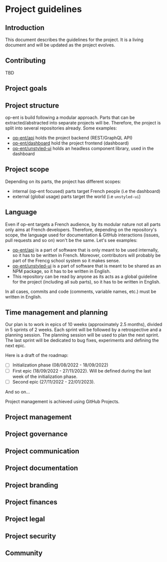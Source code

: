 # Project guidelines

## Introduction

This document describes the guidelines for the project. It is a living document and will be updated as the project evolves.

## Contributing

TBD

## Project goals

## Project structure

op-ent is build following a modular approach. Parts that can be extracted/abstracted into separate projects will be. Therefore, the project is split into several repositories already. Some examples:

- [op-ent/api](https://github.com/op-ent/api) holds the project backend (REST/GraphQL API)
- [op-ent/dashboard](https://github.com/op-ent/dashboard) hold the project frontend (dashboard)
- [op-ent/unstyled-ui](https://github.com/op-ent/unstyled-ui) holds an headless component library, used in the dashboard

## Project scope

Depending on its parts, the project has different scopes:

- internal (op-ent focused) parts target French people (i.e the dashboard)
- external (global usage) parts target the world (i.e `unstyled-ui`)

## Language

Even if op-ent targets a French audience, by its modular nature not all parts only aims at French developers. Therefore, depending on the repository's scope, the language used for documentation & GitHub interactions (issues, pull requests and so on) won't be the same. Let's see examples:

- [op-ent/api](https://github.com/op-ent/api) is a part of software that is only meant to be used internally, so it has to be written in French. Moreover, contributors will probably be part of the Frencg school system so it makes sense.
- [op-ent/unstyled-ui](https://github.com/op-ent/unstyled-ui) is a part of software that is meant to be shared as an NPM package, so it has to be written in English.
- This repository can be read by anyone as its acts as a global guideline for the project (including all sub parts), so it has to be written in English.

In all cases, commits and code (comments, variable names, etc.) must be written in English.

## Time management and planning

Our plan is to work in epics of 10 weeks (approximately 2.5 months), divided in 5 sprints of 2 weeks. Each sprint will be followed by a retrospective and a planning session. The planning session will be used to plan the next sprint. The last sprint will be dedicated to bug fixes, experiments and defining the next epic.

Here is a draft of the roadmap:

- [ ] Initialization phase (08/08/2022 - 18/09/2022)
- [ ] First epic (18/09/2022 - 27/11/2022). Will be defined during the last week of the initialization phase.
- [ ] Second epic (27/11/2022 - 22/01/2023).

And so on...

Project management is achieved using GitHub Projects.

## Project management

## Project governance

## Project communication

## Project documentation

## Project branding

## Project finances

## Project legal

## Project security

## Community

